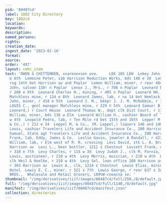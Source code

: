 ```yaml
---
pid: '00487cd'
label: 1882 City Directory
key: 1882cd
location: 
keywords: 
description: 
named_persons: 
rights: 
creation_date: 
ingest_date: '2023-01-16'
format: 
source: 
order: '487'
layout: cmhc_item
text: 'OWEN & CHITTENDEN, xxarexexson ave.     LEK 185 LEW  Lekey John, lab, bds 417
  e 6th  Lemoine Peter, iab Harrison Reduction Works, bds 140 e 3d  Lemon William,
  rng 14th bet Harrison av and Poplar  Lemon William, miner, r rear 404 e 5th  Lenhoff
  John, saloon 130! n Poplar  Lenox J., Mrs., r 706 n Poplar  Leonard Benton, carpenter,
  r 208 e 9th  Leonard Charles H., mining, r 405 n Poplar  Leonard HH. D., timberman
  Matchless mine, r 124 e 8th  Leonard James, lab, r na 14 bet Hemlock and Hazel  Leonard
  John, miner, r 418 e 5th  Leonard J. M., bkkpr J. J. M. McRobbie, r 1202 e 3d  LEONARD
  LOUIS C., genl manager Matchless mine, r 229 © 5th  Leonard Samue! B., (Becker &
  Leonard,) r Court House  Leonard Thomas W., dept clk Dist Court, r 119 e 2d  Leonard
  William, miner, bds 136 w Elm  Leonard William H., cashier Board of Trade, r 408
  w 4th  Leopold Pedro, lab, r Ten Mile rd bet 15th and 16th  Leppe! M., (M. Leppel
  & Co.,) r 212 e 24  Leppel M. & Co., (M. Leppel,) liquors 146 and 148 © Chestnut  Lesem
  Louis, cashier Travelers Life and Accident Insurance Co., 200 Harrison av  Lesem
  Samuel, State agt Travelers Life and Accident Insurance Co., 200 Harrison av  Leser
  Frank, lab, Eddy, James & Co.  Leslie Gavin, jeweler A Randall, r 423 e 5th  Lessig
  William, lab, r Elm west of R. R. crossing  Levi David, ¢tk L. A. Braham, r 410
  Harrison av  Levi L., beer bottler, 121} ¢ Chestnut  Leviett Frank, ore hauler,
  r 310 e 7th  Levy Charles, r 115 w 3d  Levy Judah J., clk M. Fornia, r 210 w 4th  Levy
  Louis, auctioneer, r 210 w 4th  Levy Morris, musician, r 210 w 4th  Levy Ralph,
  clk Heil & Hoelke, r 210 w 4th  Levy Sol, loan office 208 Harrison av  Levy William,
  r 303 Harrison av  Lewin A., clk, 1214 ¢ Chestnut  Lewie Elias, mining, r Grand
  Hotel  Lewis E. C., miner, r 521 ¢ 7th  Lewis George, r rear 637 ¢ 3d        McMILLEN
  BROS.,  Wholesale and Retail Grocers, i09%W-cneacna se: '
thumbnail: "/img/derivatives/iiif/images/00487cd/full/250,/0/default.jpg"
full: "/img/derivatives/iiif/images/00487cd/full/1140,/0/default.jpg"
manifest: "/img/derivatives/iiif/00487cd/manifest.json"
collection: directories
---
```

